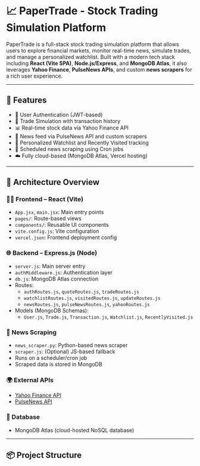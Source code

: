 # 📈 PaperTrade - Stock Trading Simulation Platform

PaperTrade is a full-stack stock trading simulation platform that allows users to explore financial markets, monitor real-time news, simulate trades, and manage a personalized watchlist. Built with a modern tech stack including **React (Vite SPA)**, **Node.js/Express**, and **MongoDB Atlas**, it also leverages **Yahoo Finance**, **PulseNews APIs**, and custom **news scrapers** for a rich user experience.

---

## 🚀 Features

- 🔐 User Authentication (JWT-based)
- 💼 Trade Simulation with transaction history
- 📊 Real-time stock data via Yahoo Finance API
- 📰 News feed via PulseNews API and custom scrapers
- 👀 Personalized Watchlist and Recently Visited tracking
- 📅 Scheduled news scraping using Cron jobs
- ☁️ Fully cloud-based (MongoDB Atlas, Vercel hosting)

---

## 🧱 Architecture Overview

### 👨‍💻 Frontend – React (Vite)

- `App.jsx`, `main.jsx`: Main entry points
- `pages/`: Route-based views
- `components/`: Reusable UI components
- `vite.config.js`: Vite configuration
- `vercel.json`: Frontend deployment config

### 🌐 Backend – Express.js (Node)

- `server.js`: Main server entry
- `authMiddleware.js`: Authentication layer
- `db.js`: MongoDB Atlas connection
- Routes:
  - `authRoutes.js`, `quoteRoutes.js`, `tradeRoutes.js`
  - `watchlistRoutes.js`, `visitedRoutes.js`, `updateRoutes.js`
  - `newsRoutes.js`, `pulseNewsRoutes.js`, `yahooRoutes.js`
- Models (MongoDB Schemas):
  - `User.js`, `Trade.js`, `Transaction.js`, `Watchlist.js`, `RecentlyVisited.js`

### 📰 News Scraping

- `news_scraper.py`: Python-based news scraper
- `scraper.js`: (Optional) JS-based fallback
- Runs on a scheduler/cron job
- Scraped data is stored in MongoDB

### 🌍 External APIs

- [Yahoo Finance API](https://www.yahoofinanceapi.com/)
- [PulseNews API](https://pulse.zerodha.com/)
  
### 💾 Database

- MongoDB Atlas (cloud-hosted NoSQL database)

---

## 📦 Project Structure

